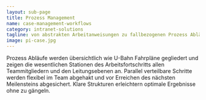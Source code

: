 ```yaml
---
layout: sub-page
title: Prozess Management
name: case-management-workflows
category: intranet-solutions
tagline: von abstrakten Arbeitanweisungen zu fallbezogenen Prozess Abläufen
image: pi-case.jpg
---
```


Prozess Abläufe werden übersichtlich wie U-Bahn Fahrpläne gegliedert und zeigen die wesentlichen Stationen des Arbeitsfortschritts allen Teammitgliedern und den Leitungsebenen an. Parallel verteilbare Schritte werden flexibel im Team abgehakt und vor Erreichen des nächsten Meilensteins abgesichert. Klare Strukturen erleichtern optimale Ergebnisse ohne zu gängeln.
